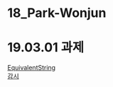 # 18_Park-Wonjun

# 19.03.01 과제
<a href="https://github.com/Aaaaiiiiiee/AlgorithmPractice/blob/master/19.03.01/EquivalentString.cpp">EquivalentString</a></br>
<a href="https://github.com/Aaaaiiiiiee/AlgorithmPractice/blob/master/19.03.01/%EA%B0%90%EC%8B%9C.cpp">감시</a></br>
